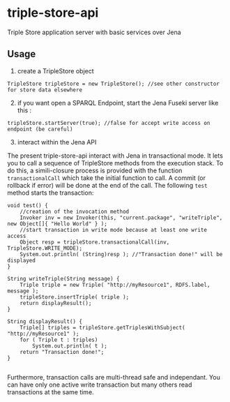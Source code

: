 triple-store-api
================

Triple Store application server with basic services over Jena

Usage
-----
1) create a TripleStore object
```
TripleStore tripleStore = new TripleStore(); //see other constructor for store data elsewhere
```
2) if you want open a SPARQL Endpoint, start the Jena Fuseki server like this :
```
tripleStore.startServer(true); //false for accept write access on endpoint (be careful)
```

3) interact within the Jena API

The present triple-store-api interact with Jena in transactional mode. It lets you to call a sequence of TripleStore methods from the execution stack.
To do this, a simili-closure process is provided with the function `transactionalCall` which take the initial function to call. A commit (or rollback if error) will be done at the end of the call.
The following `test` method starts the transaction:
```
void test() {
    //creation of the invocation method
    Invoker inv = new Invoker(this, "current.package", "writeTriple", new Object[]{ "Hello World" } );
    //start transaction in write mode because at least one write access
    Object resp = tripleStore.transactionalCall(inv, TripleStore.WRITE_MODE);
    System.out.println( (String)resp ); //"Transaction done!" will be displayed
} 

String writeTriple(String message) {
    Triple triple = new Triple( "http://myResource1", RDFS.label, message );
    tripleStore.insertTriple( triple );
    return displayResult();
}    

String displayResult() {
    Triple[] triples = tripleStore.getTriplesWithSubject( "http://myResource1" );
    for ( Triple t : triples)
        System.out.println( t );
    return "Transaction done!";
}    


```
Furthermore, transaction calls are multi-thread safe and independant. You can have only one active write transaction but many others read transactions at the same time.
